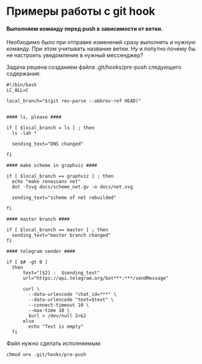# Примеры работы с git hook


#### Выполняем команду перед push в зависимости от ветки.

Необходимо было при отправке изменений сразу выполнять и нужную команду. При этом учитывать название ветки. Ну и попутно почему бы не настроить уведомление в нужный мессенджер?

Задача решена созданием файла .git/hooks/pre-push следующего содержания:

```
#!/bin/bash
LC_ALL=C

local_branch="$(git rev-parse --abbrev-ref HEAD)"


#### ls, please ####

if [ $local_branch = ls ] ; then
  ls -lah *

  sending_text="DNS changed"

fi

#### make scheme in graphviz ####

if [ $local_branch == graphviz ] ; then
  echo "make renessans net"
  dot -Tsvg docs/scheme_net.gv -o docs/net.svg

  sending_text="scheme of net rebuilded"

fi

#### master branch ####

if [ $local_branch == master ] ; then
  sending_text="master branch changed"
fi

#### telegram sender ####

if [ $# -gt 0 ]
  then
      text="[$2] :  $sending_text"
      url="https://api.telegram.org/bot***:***/sendMessage"

      curl \
        --data-urlencode "chat_id=***" \
        --data-urlencode "text=$text" \
        --connect-timeout 10 \
        --max-time 10 \
        $url > /dev/null 2>&1
      else
        echo "Text is empty"
  fi
```

Файл нужно сделать исполняемым:
```
chmod u+x .git/hooks/pre-push
```
